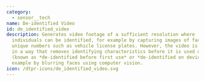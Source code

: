 ```yaml
---
category: 
  - sensor__tech
name: De-identified Video
id: de_identified_video
description: Generates video footage of a sufficient resolution where
  individuals can be identified, for example by capturing images of faces or
  unique numbers such as vehicle license plates. However, the video is processed
  in a way that removes identifying characteristics before it is used or stored
  (known as *de-identified before first use* or *de-identified on device*), for
  example by blurring faces using computer vision.
icon: /dtpr-icons/de_identified_video.svg
---
```

